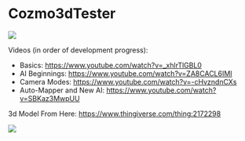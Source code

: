 # Cozmo3dTester
![](https://i.imgur.com/am6uUM4.png)
 
Videos (in order of development progress):
- Basics: https://www.youtube.com/watch?v=_xhlrTlGBL0
- AI Beginnings: https://www.youtube.com/watch?v=ZA8CACL6IMI
- Camera Modes: https://www.youtube.com/watch?v=-cHvzndnCXs
- Auto-Mapper and New AI: https://www.youtube.com/watch?v=SBKaz3MwpUU

3d Model From Here:
https://www.thingiverse.com/thing:2172298

![](https://i.imgur.com/ACJ2Eyx.png)
